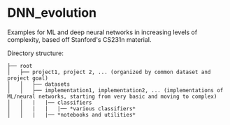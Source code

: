 # DNN_evolution
Examples for ML and deep neural networks in increasing levels of complexity, based off Stanford's CS231n material.

Directory structure:
```
├── root
│   ├── project1, project 2, ... (organized by common dataset and project goal)
│   │   ├── datasets
│   │   ├── implementation1, implementation2, ... (implementations of ML/neural networks, starting from very basic and moving to complex)
│   │   |   |── classifiers
│   │   |   |   |── *various classifiers*
│   │   |   |── *notebooks and utilities*
```
